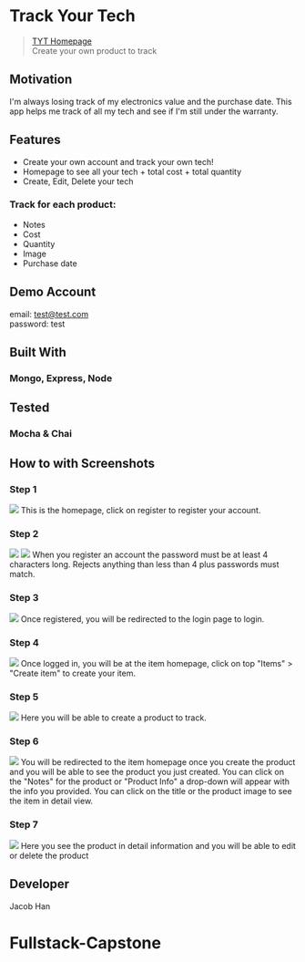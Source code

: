 # Track Your Tech
> [TYT Homepage](https://young-tundra-15408.herokuapp.com/)<br>
> Create your own product to track

## Motivation
I'm always losing track of my electronics value and the purchase date. 
This app helps me track of all my tech and see if I'm still under the warranty.

## Features
- Create your own account and track your own tech!
- Homepage to see all your tech + total cost + total quantity
- Create, Edit, Delete your tech

### Track for each product:
- Notes
- Cost
- Quantity 
- Image
- Purchase date

## Demo Account
email: test@test.com
</br>
password: test
## Built With
### Mongo, Express, Node

## Tested
### Mocha & Chai

## How to with Screenshots
### Step 1
<img src="screenshots/1.png">
This is the homepage, click on register to register your account.

</br>

### Step 2
<img src="screenshots/2.png">
<img src="screenshots/3.png">
When you register an account the password must be at least 4 characters long. Rejects anything than less than 4 plus passwords must match.

</br>

### Step 3
<img src="screenshots/4.png">
Once registered, you will be redirected to the login page to login.

</br>

### Step 4
<img src="screenshots/5.png">
Once logged in, you will be at the item homepage, click on top "Items" > "Create item" to create your item.

</br>

### Step 5
<img src="screenshots/6.png">
Here you will be able to create a product to track.

</br>

### Step 6
<img src="screenshots/7.png">
You will be redirected to the item homepage once you create the product and you will be able to see the product you just created. You can click on the "Notes" for the product or "Product Info" a drop-down will appear with the info you provided. You can click on the title or the product image to see the item in detail view.

</br>

### Step 7
<img src="screenshots/8.png">
Here you see the product in detail information and you will be able to edit or delete the product

## Developer
Jacob Han
# Fullstack-Capstone
